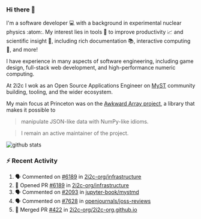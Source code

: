 ### Hi there 👋 

I'm a software developer 💻 with a background in experimental nuclear physics :atom:. My interest lies in tools :wrench: to improve productivity :chart_with_upwards_trend: and scientific insight :telescope:, including rich documentation 📚, interactive computing 🧮, and more! 

I have experience in many aspects of software engineering, including game design, full-stack web development, and high-performance numeric computing. 

At 2i2c I wok as an Open Source Applications Engineer on [MyST](https://github.com/jupyter-book/mystmd) community building, tooling, and the wider ecosystem. 

My main focus at Princeton was on the [Awkward Array project](awkward-array.org/), a library that makes it possible to 
> manipulate JSON-like data with NumPy-like idioms.

> I remain an active maintainer of the project. 

![github stats](https://github-readme-stats.vercel.app/api?username=agoose77&show_icons=true&hide_rank=true&hide_title=true&bg_color=30,e76445,904e95&text_color=efe3ec&icon_color=efe3ec)
<!--
**agoose77/agoose77** is a ✨ _special_ ✨ repository because its `README.md` (this file) appears on your GitHub profile.

Here are some ideas to get you started:

- 🔭 I’m currently working on ...
- 🌱 I’m currently learning ...
- 👯 I’m looking to collaborate on ...
- 🤔 I’m looking for help with ...
- 💬 Ask me about ...
- 📫 How to reach me: ...
- 😄 Pronouns: ...
- ⚡ Fun fact: ...
-->

### :zap: Recent Activity

<!--START_SECTION:activity-->
1. 🗣 Commented on [#6189](https://github.com/2i2c-org/infrastructure/pull/6189#issuecomment-2960380843) in [2i2c-org/infrastructure](https://github.com/2i2c-org/infrastructure)
2. 💪 Opened PR [#6189](https://github.com/2i2c-org/infrastructure/pull/6189) in [2i2c-org/infrastructure](https://github.com/2i2c-org/infrastructure)
3. 🗣 Commented on [#2093](https://github.com/jupyter-book/mystmd/pull/2093#issuecomment-2960175682) in [jupyter-book/mystmd](https://github.com/jupyter-book/mystmd)
4. 🗣 Commented on [#7628](https://github.com/openjournals/joss-reviews/issues/7628#issuecomment-2959990389) in [openjournals/joss-reviews](https://github.com/openjournals/joss-reviews)
5. 🎉 Merged PR [#422](https://github.com/2i2c-org/2i2c-org.github.io/pull/422) in [2i2c-org/2i2c-org.github.io](https://github.com/2i2c-org/2i2c-org.github.io)
<!--END_SECTION:activity-->
